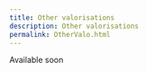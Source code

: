 ```yaml
---
title: Other valorisations
description: Other valorisations
permalink: OtherValo.html
---
```


Available soon
